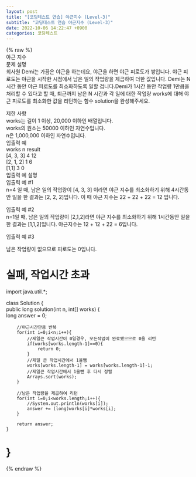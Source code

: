 ```yaml
---  
layout: post  
title: "[코딩테스트 연습] 야근지수 (Level-3)"  
subtitle: "코딩테스트 연습 야근지수 (Level-3)"  
date: 2022-10-06 14:22:47 +0900  
categories: 코딩테스트  
---  
```

{% raw %}  
야근 지수  
문제 설명  
회사원 Demi는 가끔은 야근을 하는데요, 야근을 하면 야근 피로도가 쌓입니다. 야근 피로도는 야근을 시작한 시점에서 남은 일의 작업량을 제곱하여 더한 값입니다. Demi는 N시간 동안 야근 피로도를 최소화하도록 일할 겁니다.Demi가 1시간 동안 작업량 1만큼을 처리할 수 있다고 할 때, 퇴근까지 남은 N 시간과 각 일에 대한 작업량 works에 대해 야근 피로도를 최소화한 값을 리턴하는 함수 solution을 완성해주세요.  
  
제한 사항  
works는 길이 1 이상, 20,000 이하인 배열입니다.  
works의 원소는 50000 이하인 자연수입니다.  
n은 1,000,000 이하인 자연수입니다.  
입출력 예  
works	n	result  
[4, 3, 3]	4	12  
[2, 1, 2]	1	6  
[1,1]	3	0  
입출력 예 설명  
입출력 예 #1  
n=4 일 때, 남은 일의 작업량이 [4, 3, 3] 이라면 야근 지수를 최소화하기 위해 4시간동안 일을 한 결과는 [2, 2, 2]입니다. 이 때 야근 지수는 22 + 22 + 22 = 12 입니다.  
  
입출력 예 #2  
n=1일 때, 남은 일의 작업량이 [2,1,2]라면 야근 지수를 최소화하기 위해 1시간동안 일을 한 결과는 [1,1,2]입니다. 야근지수는 12 + 12 + 22 = 6입니다.  
  
입출력 예 #3  
  
남은 작업량이 없으므로 피로도는 0입니다.  
  
실패, 작업시간 초과  
======================================================================================================  
import java.util.*;  
  
class Solution {  
    public long solution(int n, int[] works) {  
        long answer = 0;  
  
        //야근시간만큼 반복  
        for(int i=0;i<n;i++){  
            //제일큰 작업시간이 0일경우, 모든작업이 완료됐으므로 0을 리턴  
            if(works[works.length-1]==0){  
                return 0;  
            }  
            //제일 큰 작업시간에서 1을뺌  
            works[works.length-1] = works[works.length-1]-1;  
            //제일큰 작업시간에서 1을뺀 후 다시 정렬  
            Arrays.sort(works);  
        }  
  
        //남은 작업량을 제곱하여 리턴  
        for(int i=0;i<works.length;i++){  
            //System.out.println(works[i]);  
            answer += (long)works[i]*works[i];  
        }  
  
        return answer;  
    }  
}  
======================================================================================================  
{% endraw %}